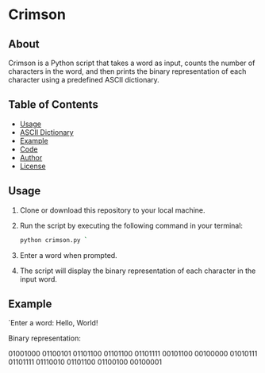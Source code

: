 # Crimson

## About

Crimson is a Python script that takes a word as input, counts the number of characters in the word, and then prints the binary representation of each character using a predefined ASCII dictionary.

## Table of Contents

- [Usage](#usage)
- [ASCII Dictionary](#ascii-dictionary)
- [Example](#example)
- [Code](#code)
- [Author](#author)
- [License](#license)

## Usage

1. Clone or download this repository to your local machine.

2. Run the script by executing the following command in your terminal:

   ```bash
   python crimson.py `

1.  Enter a word when prompted.

2.  The script will display the binary representation of each character in the input word.


## Example
`Enter a word: Hello, World!

Binary representation:

01001000 01100101 01101100 01101100 01101111 00101100 00100000 01010111 01101111 01110010 01101100 01100100 00100001
